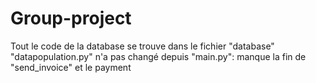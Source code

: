 # Group-project
Tout le code de la database se trouve dans le fichier "database"
"datapopulation.py" n'a pas changé depuis
"main.py": manque la fin de "send_invoice" et le payment
